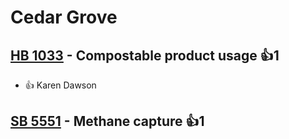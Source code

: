 # Cedar Grove

## [HB 1033](/bill/2023-24/hb/1033/) - Compostable product usage 👍1  
* 👍 Karen Dawson

## [SB 5551](/bill/2023-24/sb/5551/) - Methane capture 👍1  